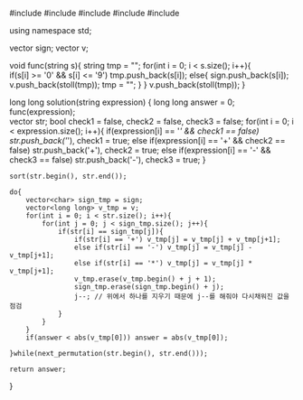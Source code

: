 #include <string>
#include <vector>
#include <iostream>
#include <algorithm>
#include <cmath>

using namespace std;

vector<char> sign;
vector<long long> v;

void func(string s){
    string tmp = "";
    for(int i = 0; i < s.size(); i++){        
        if(s[i] >= '0' && s[i] <= '9') tmp.push_back(s[i]);
        else{
            sign.push_back(s[i]);
            v.push_back(stoll(tmp));
            tmp = "";
        }
    }
    v.push_back(stoll(tmp));
}

long long solution(string expression) {
    long long answer = 0;
    func(expression);    
    vector<char> str;
    bool check1 = false, check2 = false, check3 = false; 
    for(int i = 0; i < expression.size(); i++){
        if(expression[i] == '*' && check1 == false) str.push_back('*'), check1 = true;
        else if(expression[i] == '+' && check2 == false) str.push_back('+'), check2 = true;
        else if(expression[i] == '-' && check3 == false) str.push_back('-'), check3 = true;
    }
    
    sort(str.begin(), str.end());
    
    do{
        vector<char> sign_tmp = sign;
        vector<long long> v_tmp = v;        
        for(int i = 0; i < str.size(); i++){
            for(int j = 0; j < sign_tmp.size(); j++){
                if(str[i] == sign_tmp[j]){
                    if(str[i] == '+') v_tmp[j] = v_tmp[j] + v_tmp[j+1];
                    else if(str[i] == '-') v_tmp[j] = v_tmp[j] - v_tmp[j+1];
                    else if(str[i] == '*') v_tmp[j] = v_tmp[j] * v_tmp[j+1];
                    v_tmp.erase(v_tmp.begin() + j + 1);
                    sign_tmp.erase(sign_tmp.begin() + j);
                    j--; // 위에서 하나를 지우기 때문에 j--를 해줘야 다시채워진 값을 점검
                }
            }
        }
        if(answer < abs(v_tmp[0])) answer = abs(v_tmp[0]);
        
    }while(next_permutation(str.begin(), str.end()));
    
    return answer;
}